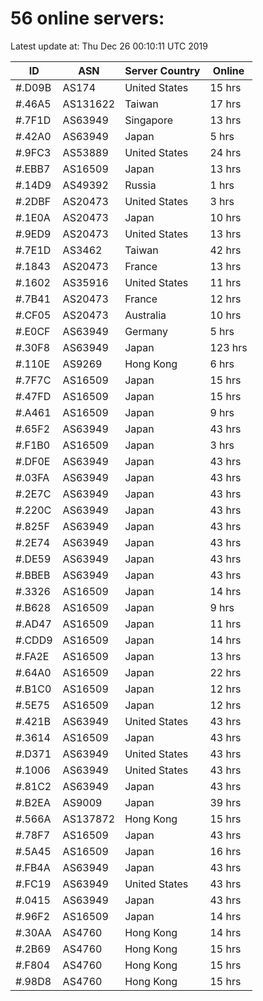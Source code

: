 # 56 online servers:

Latest update at: Thu Dec 26 00:10:11 UTC 2019

| ID | ASN | Server Country | Online |
| -- | --- | -------------- | ------ |
| #.D09B | AS174 | United States | 15 hrs |
| #.46A5 | AS131622 | Taiwan | 17 hrs |
| #.7F1D | AS63949 | Singapore | 13 hrs |
| #.42A0 | AS63949 | Japan | 5 hrs |
| #.9FC3 | AS53889 | United States | 24 hrs |
| #.EBB7 | AS16509 | Japan | 13 hrs |
| #.14D9 | AS49392 | Russia | 1 hrs |
| #.2DBF | AS20473 | United States | 3 hrs |
| #.1E0A | AS20473 | Japan | 10 hrs |
| #.9ED9 | AS20473 | United States | 13 hrs |
| #.7E1D | AS3462 | Taiwan | 42 hrs |
| #.1843 | AS20473 | France | 13 hrs |
| #.1602 | AS35916 | United States | 11 hrs |
| #.7B41 | AS20473 | France | 12 hrs |
| #.CF05 | AS20473 | Australia | 10 hrs |
| #.E0CF | AS63949 | Germany | 5 hrs |
| #.30F8 | AS63949 | Japan | 123 hrs |
| #.110E | AS9269 | Hong Kong | 6 hrs |
| #.7F7C | AS16509 | Japan | 15 hrs |
| #.47FD | AS16509 | Japan | 15 hrs |
| #.A461 | AS16509 | Japan | 9 hrs |
| #.65F2 | AS63949 | Japan | 43 hrs |
| #.F1B0 | AS16509 | Japan | 3 hrs |
| #.DF0E | AS63949 | Japan | 43 hrs |
| #.03FA | AS63949 | Japan | 43 hrs |
| #.2E7C | AS63949 | Japan | 43 hrs |
| #.220C | AS63949 | Japan | 43 hrs |
| #.825F | AS63949 | Japan | 43 hrs |
| #.2E74 | AS63949 | Japan | 43 hrs |
| #.DE59 | AS63949 | Japan | 43 hrs |
| #.BBEB | AS63949 | Japan | 43 hrs |
| #.3326 | AS16509 | Japan | 14 hrs |
| #.B628 | AS16509 | Japan | 9 hrs |
| #.AD47 | AS16509 | Japan | 11 hrs |
| #.CDD9 | AS16509 | Japan | 14 hrs |
| #.FA2E | AS16509 | Japan | 13 hrs |
| #.64A0 | AS16509 | Japan | 22 hrs |
| #.B1C0 | AS16509 | Japan | 12 hrs |
| #.5E75 | AS16509 | Japan | 12 hrs |
| #.421B | AS63949 | United States | 43 hrs |
| #.3614 | AS16509 | Japan | 43 hrs |
| #.D371 | AS63949 | United States | 43 hrs |
| #.1006 | AS63949 | United States | 43 hrs |
| #.81C2 | AS63949 | Japan | 43 hrs |
| #.B2EA | AS9009 | Japan | 39 hrs |
| #.566A | AS137872 | Hong Kong | 15 hrs |
| #.78F7 | AS16509 | Japan | 43 hrs |
| #.5A45 | AS16509 | Japan | 16 hrs |
| #.FB4A | AS63949 | Japan | 43 hrs |
| #.FC19 | AS63949 | United States | 43 hrs |
| #.0415 | AS63949 | Japan | 43 hrs |
| #.96F2 | AS16509 | Japan | 14 hrs |
| #.30AA | AS4760 | Hong Kong | 14 hrs |
| #.2B69 | AS4760 | Hong Kong | 15 hrs |
| #.F804 | AS4760 | Hong Kong | 15 hrs |
| #.98D8 | AS4760 | Hong Kong | 15 hrs |

